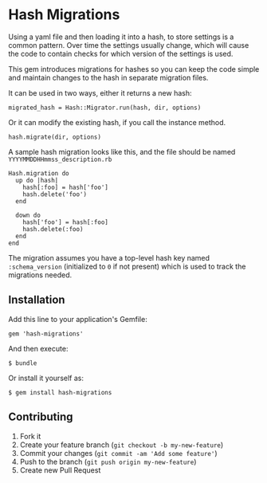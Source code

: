 # Hash Migrations

Using a yaml file and then loading it into a hash, to store settings is a common pattern.
Over time the settings usually change, which will cause the code to contain checks for which version of the settings is used.

This gem introduces migrations for hashes so you can keep the code simple and maintain changes to the hash in separate migration files.

It can be used in two ways, either it returns a new hash:

    migrated_hash = Hash::Migrator.run(hash, dir, options)


Or it can modify the existing hash, if you call the instance method.

    hash.migrate(dir, options)


A sample hash migration looks like this, and the file should be named `YYYYMMDDHHmmss_description.rb`

    Hash.migration do
      up do |hash|
        hash[:foo] = hash['foo']
        hash.delete('foo')
      end

      down do
        hash['foo'] = hash[:foo]
        hash.delete(:foo)
      end
    end

The migration assumes you have a top-level hash key named `:schema_version` (initialized to `0` if not present) which is used to track the migrations needed.

## Installation

Add this line to your application's Gemfile:

    gem 'hash-migrations'

And then execute:

    $ bundle

Or install it yourself as:

    $ gem install hash-migrations

## Contributing

1. Fork it
2. Create your feature branch (`git checkout -b my-new-feature`)
3. Commit your changes (`git commit -am 'Add some feature'`)
4. Push to the branch (`git push origin my-new-feature`)
5. Create new Pull Request
